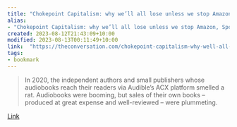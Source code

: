 ```yaml
---
title: "Chokepoint Capitalism: why we’ll all lose unless we stop Amazon, Spotify and other platforms squeezing cash from creators"
alias:
- "Chokepoint Capitalism: why we’ll all lose unless we stop Amazon, Spotify and other platforms squeezing cash from creators"
created: 2023-08-12T21:43:09+10:00
modified: 2023-08-13T00:11:49+10:00
link:  "https://theconversation.com/chokepoint-capitalism-why-well-all-lose-unless-we-stop-amazon-spotify-and-other-platforms-squeezing-cash-from-creators-194069"
tags:
- bookmark
---
```


> In 2020, the independent authors and small publishers whose audiobooks reach their readers via Audible’s ACX platform smelled a rat. Audiobooks were booming, but sales of their own books – produced at great expense and well-reviewed – were plummeting.

[Link](https://theconversation.com/chokepoint-capitalism-why-well-all-lose-unless-we-stop-amazon-spotify-and-other-platforms-squeezing-cash-from-creators-194069)